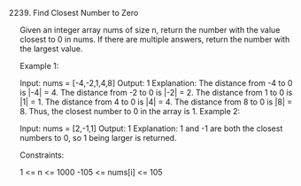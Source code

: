 2239. Find Closest Number to Zero

Given an integer array nums of size n, return the number with the value closest to 0 in nums. If there are multiple answers, return the number with the largest value.

 

Example 1:

Input: nums = [-4,-2,1,4,8]
Output: 1
Explanation:
The distance from -4 to 0 is |-4| = 4.
The distance from -2 to 0 is |-2| = 2.
The distance from 1 to 0 is |1| = 1.
The distance from 4 to 0 is |4| = 4.
The distance from 8 to 0 is |8| = 8.
Thus, the closest number to 0 in the array is 1.
Example 2:

Input: nums = [2,-1,1]
Output: 1
Explanation: 1 and -1 are both the closest numbers to 0, so 1 being larger is returned.
 

Constraints:

1 <= n <= 1000
-105 <= nums[i] <= 105